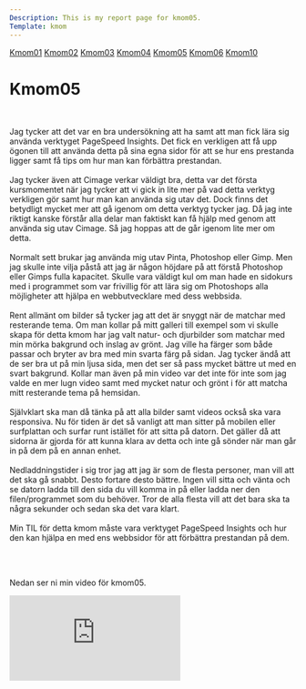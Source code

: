 ```yaml
---
Description: This is my report page for kmom05.
Template: kmom
---
```


<div class="kmom-nav kmom menu" id="my-nav">
<a href="javascript:void(0);" class="iconen" onclick="kmomNavbar()" aria-label="kmom">
    <i class="fa fa-bars farg"></i>
</a>
<a href="kmom01">Kmom01</a>
<a href="kmom02">Kmom02</a>
<a href="kmom03">Kmom03</a>
<a href="kmom04">Kmom04</a>
<a href="kmom05">Kmom05</a>
<a href="kmom06">Kmom06</a>
<a href="kmom10">Kmom10</a>
</div>

<div class="kmom">
<h1>Kmom05</h1>
<br>
<p>
Jag tycker att det var en bra undersökning att ha samt att man fick lära sig använda verktyget PageSpeed Insights. Det fick en verkligen att få upp ögonen till att använda detta på sina egna sidor för att se hur ens prestanda ligger samt få tips om hur man kan förbättra prestandan.
<br><br>
Jag tycker även att Cimage verkar väldigt bra, detta var det första kursmomentet när jag tycker att vi gick in lite mer på vad detta verktyg verkligen gör samt hur man kan använda sig utav det. Dock finns det betydligt mycket mer att gå igenom om detta verktyg tycker jag. Då jag inte riktigt kanske förstår alla delar man faktiskt kan få hjälp med genom att använda sig utav Cimage. Så jag hoppas att de går igenom lite mer om detta.
<br><br>
Normalt sett brukar jag använda mig utav Pinta, Photoshop eller Gimp. Men jag skulle inte vilja påstå att jag är någon höjdare på att förstå Photoshop eller Gimps fulla kapacitet. Skulle vara väldigt kul om man hade en sidokurs med i programmet som var frivillig för att lära sig om Photoshops alla möjligheter att hjälpa en webbutvecklare med dess webbsida.
<br><br>
Rent allmänt om bilder så tycker jag att det är snyggt när de matchar med resterande tema. Om man kollar på mitt galleri till exempel som vi skulle skapa för detta kmom har jag valt natur- och djurbilder som matchar med min mörka bakgrund och inslag av grönt. Jag ville ha färger som både passar och bryter av bra med min svarta färg på sidan. Jag tycker ändå att de ser bra ut på min ljusa sida, men det ser så pass mycket bättre ut med en svart bakgrund.
Kollar man även på min video var det inte för inte som jag valde en mer lugn video samt med mycket natur och grönt i för att matcha mitt resterande tema på hemsidan.
<br><br>
Självklart ska man då tänka på att alla bilder samt videos också ska vara responsiva. Nu för tiden är det så vanligt att man sitter på mobilen eller surfplattan och surfar runt istället för att sitta på datorn. Det gäller då att sidorna är gjorda för att kunna klara av detta och inte gå sönder när man går in på dem på en annan enhet.
<br><br>
Nedladdningstider i sig tror jag att jag är som de flesta personer, man vill att det ska gå snabbt. Desto fortare desto bättre. Ingen vill sitta och vänta och se datorn ladda till den sida du vill komma in på eller ladda ner den filen/programmet som du behöver. Tror de alla flesta vill att det bara ska ta några sekunder och sedan ska det vara klart.
<br><br>
Min TIL för detta kmom måste vara verktyget PageSpeed Insights och hur den kan hjälpa en med ens webbsidor för att förbättra prestandan på dem.
</p>
<br><br>
<p>
Nedan ser ni min video för kmom05.
</p>

<div class="embed-container">
    <iframe src="https://www.youtube.com/embed/LXb3EKWsInQ" frameborder="0" allowfullscreen></iframe>
</div>


</div>
